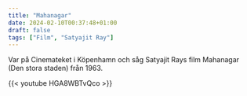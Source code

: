 ```yaml
---
title: "Mahanagar"
date: 2024-02-10T00:37:48+01:00
draft: false
tags: ["Film", "Satyajit Ray"]
---
```


Var på Cinemateket i Köpenhamn och såg Satyajit Rays film Mahanagar (Den stora staden) från 1963.

{{< youtube HGA8WBTvQco >}}

